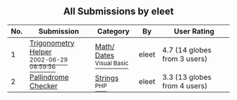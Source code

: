 ﻿<div align="center">

## All Submissions by eleet

</div>

No.  | Submission | Category | By   | User Rating
---- | ---------- | -------- | ---- | -----------
1 | [Trigonometry Helper<br /><sup>2002-06-29 08:59:56</sup>](https://github.com/Planet-Source-Code/eleet-trigonometry-helper__1-36406) | [Math/ Dates<br /><sup>Visual Basic</sup>](../ByCategory/math-dates__1-37.md) | eleet | 4.7 (14 globes from 3 users)
2 | [Pallindrome Checker<br />](https://github.com/Planet-Source-Code/eleet-pallindrome-checker__8-701) | [Strings<br /><sup>PHP</sup>](../ByCategory/strings__8-26.md) | eleet | 3.3 (13 globes from 4 users)
